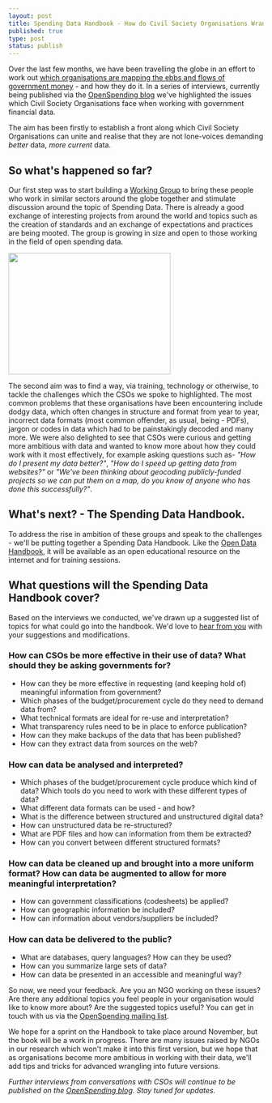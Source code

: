 ```yaml
---
layout: post
title: Spending Data Handbook - How do Civil Society Organisations Wrangle Spending Data? 
published: true
type: post
status: publish
---
```


Over the last few months, we have been travelling the globe in an effort to work out [which organisations are mapping the ebbs and flows of government money](http://openspending.org/blog/2012/01/12/civil-society-and-spending-data-who-is-mapping-the-money.html) - and how they do it. In a series of interviews, currently being published via the [OpenSpending blog](http://openspending.org/blog/index.html) we've highlighted the issues which Civil Society Organisations face when working with government financial data. 

The aim has been firstly to establish a front along which Civil Society Organisations can unite and realise that they are not lone-voices demanding *better* data, *more current* data. 

## So what's happened so far?

Our first step was to start building a [Working Group](http://openspending.org/resources/wg/index.html) to bring these people who work in similar sectors around the globe together and stimulate discussion around the topic of Spending Data. There is already a good exchange of interesting projects from around the world and topics such as the creation of standards and an exchange of expectations and practices are being mooted. The group is growing in size and open to those working in the field of open spending data. 

<img alt="" src="http://farm9.staticflickr.com/8460/7976488712_9b16eb14b7.jpg" title="Spending data handbook" class="alignleft" width="320" height="240" />

The second aim was to find a way, via training, technology or otherwise, to tackle the challenges which the CSOs we spoke to highlighted. The most common problems that these organisations have been encountering include dodgy data, which often changes in structure and format from year to year, incorrect data formats (most common offender, as usual, being - PDFs), jargon or codes in data which had to be painstakingly decoded and many more. We were also delighted to see that CSOs were curious and getting more ambitious with data and wanted to know more about how they could work with it most effectively, for example asking questions such as- *"How do I present my data better?"*, *"How do I speed up getting data from websites?"* or *"We've been thinking about geocoding publicly-funded projects so we can put them on a map, do you know of anyone who has done this successfully?"*.

## What's next? - The Spending Data Handbook.

To address the rise in ambition of these groups and speak to the challenges - we'll be putting together a Spending Data Handbook. Like the [Open Data Handbook](http://opendatahandbook.org/en/), it will be available as an open educational resource on the internet and for training sessions.

## What questions will the Spending Data Handbook cover?

Based on the interviews we conducted, we've drawn up a suggested list of topics for what could go into the handbook. We'd love to [hear from you](http://lists.okfn.org/mailman/listinfo/openspending) with your suggestions and modifications. 
    
### How can CSOs be more effective in their use of data? What should they be asking governments for?

* How can they be more effective in requesting (and keeping hold of) meaningful information from government?
* Which phases of the budget/procurement cycle do they need to demand data from?
* What technical formats are ideal for re-use and interpretation?
* What transparency rules need to be in place to enforce publication?
* How can they make backups of the data that has been published?
* How can they extract data from sources on the web?

### How can data be analysed and interpreted?
* Which phases of the budget/procurement cycle produce which kind of data? Which tools do you need to work with these different types of data? 
* What different data formats can be used - and how?
* What is the difference between structured and unstructured digital data?
* How can unstructured data be re-structured?
* What are PDF files and how can information from them be extracted?
* How can you convert between different structured formats?

### How can data be cleaned up and brought into a more uniform format? How can data be augmented to allow for more meaningful interpretation?
* How can government classifications (codesheets) be applied? 
* How can geographic information be included?
* How can information about vendors/suppliers be included? 

### How can data be delivered to the public? 
* What are databases, query languages? How can they be used?
* How can you summarize large sets of data?
* How can data be presented in an accessible and meaningful way? 

So now, we need your feedback. Are you an NGO working on these issues? Are there any additional topics you feel people in your organisation would like to know more about? Are the suggested topics useful? You can get in touch with us via the [OpenSpending mailing list](http://lists.okfn.org/mailman/listinfo/openspending).

We hope for a sprint on the Handbook to take place around November, but the book will be a work in progress. There are many issues raised by NGOs in our research which won't make it into this first version, but we hope that as organisations become more ambitious in working with their data, we'll add tips and tricks for advanced wrangling into future versions. 

*Further interviews from conversations with CSOs will continue to be published on the [OpenSpending blog](http://openspending.org/blog/index.html). Stay tuned for updates.* 


